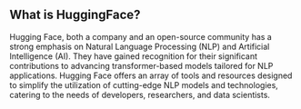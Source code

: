 ## What is HuggingFace?
Hugging Face, both a company and an open-source community has a strong emphasis on Natural Language Processing (NLP) and Artificial Intelligence (AI). They have gained recognition for their significant contributions to advancing transformer-based models tailored for NLP applications. Hugging Face offers an array of tools and resources designed to simplify the utilization of cutting-edge NLP models and technologies, catering to the needs of developers, researchers, and data scientists.
